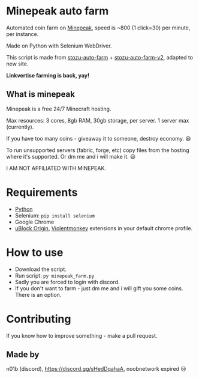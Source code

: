 # Minepeak auto farm
Automated coin farm on [Minepeak](https://dashboard.minepeakhosting.com/dashboard), speed is ~800 (1 click=30) per minute, per instance. 

Made on Python with Selenium WebDriver.

This script is made from [stozu-auto-farm](https://github.com/Noob-Lol/stozu-auto-farm) + [stozu-auto-farm-v2](https://github.com/Noob-Lol/stozu-auto-farm-v2), adapted to new site.

**Linkvertise farming is back, yay!**
## What is minepeak
Minepeak is a free 24/7 Minecraft hosting.

Max resources: 3 cores, 8gb RAM, 30gb storage, per server. 1 server max (currently).

If you have too many coins - giveaway it to someone, destroy economy. 😆

To run unsupported servers (fabric, forge, etc) copy files from the hosting where it's supported. Or dm me and i will make it. 😃

I AM NOT AFFILIATED WITH MINEPEAK.
# Requirements
- [Python](https://www.python.org/downloads/)
- Selenium: ```pip install selenium```
- Google Chrome
- [uBlock Origin](https://chromewebstore.google.com/detail/cjpalhdlnbpafiamejdnhcphjbkeiagm), [Violentmonkey](https://chromewebstore.google.com/detail/jinjaccalgkegednnccohejagnlnfdag) extensions in your default chrome profile.
# How to use
- Download the script.
- Run script: ```py minepeak_farm.py```
- Sadly you are forced to login with discord.
- If you don't want to farm - just dm me and i will gift you some coins. There is an option.
# Contributing
If you know how to improve something - make a pull request.
## Made by
n01b (discord), https://discord.gg/sHedDqahaA, noobnetwork expired 😢
